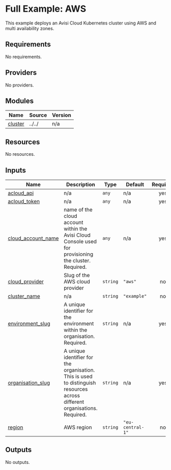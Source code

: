 # Full Example: AWS

This example deploys an Avisi Cloud Kubernetes cluster using AWS and multi availability zones.

## Requirements

No requirements.

## Providers

No providers.

## Modules

| Name | Source | Version |
|------|--------|---------|
| <a name="module_cluster"></a> [cluster](#module\_cluster) | ../../ | n/a |

## Resources

No resources.

## Inputs

| Name | Description | Type | Default | Required |
|------|-------------|------|---------|:--------:|
| <a name="input_acloud_api"></a> [acloud\_api](#input\_acloud\_api) | n/a | `any` | n/a | yes |
| <a name="input_acloud_token"></a> [acloud\_token](#input\_acloud\_token) | n/a | `any` | n/a | yes |
| <a name="input_cloud_account_name"></a> [cloud\_account\_name](#input\_cloud\_account\_name) | name of the cloud account within the Avisi Cloud Console used for provisioning the cluster. Required. | `any` | n/a | yes |
| <a name="input_cloud_provider"></a> [cloud\_provider](#input\_cloud\_provider) | Slug of the AWS cloud provider | `string` | `"aws"` | no |
| <a name="input_cluster_name"></a> [cluster\_name](#input\_cluster\_name) | n/a | `string` | `"example"` | no |
| <a name="input_environment_slug"></a> [environment\_slug](#input\_environment\_slug) | A unique identifier for the environment within the organisation. Required. | `string` | n/a | yes |
| <a name="input_organisation_slug"></a> [organisation\_slug](#input\_organisation\_slug) | A unique identifier for the organisation. This is used to distinguish resources across different organisations. Required. | `string` | n/a | yes |
| <a name="input_region"></a> [region](#input\_region) | AWS region | `string` | `"eu-central-1"` | no |

## Outputs

No outputs.
